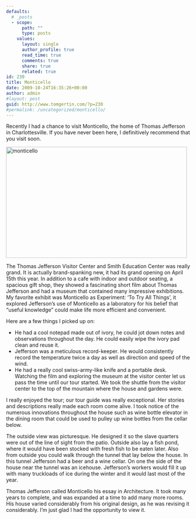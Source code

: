 ```yaml
---
defaults:
  # _posts
  - scope:
      path: ""
      type: posts
    values:
      layout: single
      author_profile: true
      read_time: true
      comments: true
      share: true
      related: true
id: 230
title: Monticello
date: 2009-10-24T16:35:26+00:00
author: admin
#layout: post
guid: http://www.tomgertin.com/?p=230
#permalink: /uncategorized/monticello/
---
```

Recently I had a chance to visit Monticello, the home of Thomas Jefferson in Charlottesville. If you have never been here, I definitively recommend that you visit soon.

[<img class="alignnone size-full wp-image-231" title="monticello" src="http://www.tomgertin.com/blog/wp-content/uploads/2009/10/monticello.png" alt="monticello" width="494" height="303" />](http://www.tomgertin.com/blog/wp-content/uploads/2009/10/monticello.png)

The Thomas Jefferson Visitor Center and Smith Education Center was really grand. It is actually brand-spanking new, it had its grand opening on April 15th this year. In addition to a cafe with indoor and outdoor seating, a spacious gift shop, they showed a fascinating short film about Thomas Jefferson and had a museum that contained many impressive exhibitions. My favorite exhibit was Monticello as Experiment: ‘To Try All Things’, it explored Jefferson’s use of Monticello as a laboratory for his belief that “useful knowledge” could make life more efficient and convenient.

Here are a few things I picked up on:

  * He had a cool notepad made out of ivory, he could jot down notes and observations throughout the day. He could easily wipe the ivory pad clean and reuse it.
  * Jefferson was a meticulous record-keeper. He would consistently record the temperature twice a day as well as direction and speed of the wind.
  * He had a really cool swiss-army-like knife and a portable desk.
Watching the film and exploring the museum at the visitor center let us pass the time until our tour started. We took the shuttle from the visitor center to the top of the mountain where the house and gardens were.

I really enjoyed the tour; our tour guide was really exceptional. Her stories and descriptions really made each room come alive. I took notice of the numerous innovations throughout the house such as wine bottle elevator in the dining room that could be used to pulley up wine bottles from the cellar below.

The outside view was picturesque. He designed it so the slave quarters were out of the line of sight from the patio. Outside also lay a fish pond, where it would have been stocked with fresh fish to be eaten later. Also from outside you could walk through the tunnel that lay below the house. In this tunnel Jefferson had a beer and a wine cellar. On one the side of the house near the tunnel was an icehouse. Jefferson’s workers would fill it up with many truckloads of ice during the winter and it would last most of the year.

Thomas Jefferson called Monticello his essay in Architecture. It took many years to complete, and was expanded at a time to add many more rooms. His house varied considerably from his original design, as he was revising it considerably. I’m just glad I had the opportunity to view it.

